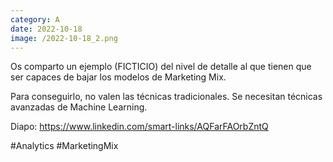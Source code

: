 ```yaml
--- 
category: A 
date: 2022-10-18 
image: /2022-10-18_2.png 
--- 
```


Os comparto un ejemplo (FICTICIO) del nivel de detalle al que tienen que ser capaces de bajar los modelos de Marketing Mix. 

Para conseguirlo, no valen las técnicas tradicionales. Se necesitan técnicas avanzadas de Machine Learning. 

Diapo: https://www.linkedin.com/smart-links/AQFarFAOrbZntQ

#Analytics #MarketingMix